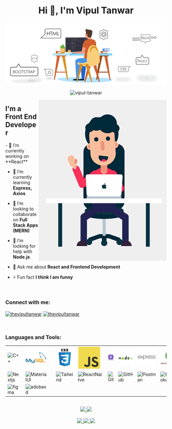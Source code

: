 <h1 align="center">Hi 👋, I'm Vipul Tanwar</h1>
<img src="https://raw.githubusercontent.com/vipul-tanwar/Profile-gifs/main/Banner(frontend).gif" alt="">
<p align="center"> <img src="https://komarev.com/ghpvc/?username=vipul-tanwar&label=Profile%20views&color=0e75b6&style=flat" alt="vipul-tanwar" /> </p>

<img align="right" width="400px" src="https://raw.githubusercontent.com/vipul-tanwar/Profile-gifs/main/Profile.gif"></img>
<h2>I'm a Front End Developer</h2>
- 🔭 I’m currently working on **React**

- 🌱 I’m currently learning **Express, Axios**

- 👯 I’m looking to collaborate on **Full Stack Apps (MERN)**

- 🤝 I’m looking for help with **Node.js**

- 💬 Ask me about **React and Frontend Development**

- ⚡ Fun fact **I think I am funny**

<br>
<h3 align="left">Connect with me:</h3>
<p align="left">
<a href="https://twitter.com/thevipultanwar" target="blank"><img align="center" src="https://raw.githubusercontent.com/rahuldkjain/github-profile-readme-generator/master/src/images/icons/Social/twitter.svg" alt="thevipultanwar"  width="45" /></a>
<a href="https://linkedin.com/in/thevipultanwar" target="blank"><img align="center" src="https://raw.githubusercontent.com/rahuldkjain/github-profile-readme-generator/master/src/images/icons/Social/linked-in-alt.svg" alt="thevipultanwar" width="45" /></a>
</p>

<br>
<h3 align="left">Languages and Tools:</h3>

<table>
    <tr>
        <td><img src="https://camo.githubusercontent.com/8a8cd69ed5b1ad0cf4b668240056834f2f5ed899724feeea14b78fd5cd46db26/68747470733a2f2f696d672e69636f6e73382e636f6d2f636f6c6f722f32782f632d706c75732d706c75732d6c6f676f2e706e67" width="70px"   alt="C++"></td>
        <td><img src="https://raw.githubusercontent.com/devicons/devicon/master/icons/mysql/mysql-original-wordmark.svg" width="70px"   alt="SQL"></td>
        <td><img src="https://raw.githubusercontent.com/devicons/devicon/master/icons/html5/html5-original-wordmark.svg" width="70px"  alt="HTML"></td>
        <td><img src="https://raw.githubusercontent.com/devicons/devicon/master/icons/css3/css3-original-wordmark.svg" width="70px"  alt="CSS"></td>
        <td><img src="https://raw.githubusercontent.com/devicons/devicon/master/icons/javascript/javascript-original.svg" width="70px"  alt="JS"></td>
        <td><img src="https://raw.githubusercontent.com/devicons/devicon/master/icons/bootstrap/bootstrap-plain-wordmark.svg" width="70px" alt="Bootstrap"></td>
        <td><img src="https://raw.githubusercontent.com/devicons/devicon/master/icons/nodejs/nodejs-original-wordmark.svg" width="70px" alt="Nodejs"></td>
        <td><img src="https://raw.githubusercontent.com/devicons/devicon/master/icons/express/express-original-wordmark.svg" width="70px"  alt="Express"></td>
        <td><img src="https://raw.githubusercontent.com/devicons/devicon/master/icons/mongodb/mongodb-original-wordmark.svg" width="70px"  alt="MongoDb"></td>
        <td><img src="https://raw.githubusercontent.com/devicons/devicon/master/icons/react/react-original-wordmark.svg" width="70px"  alt="React"></td>
    </tr>    
    <tr>
        <td><img src="https://cdn.worldvectorlogo.com/logos/nextjs-2.svg" width="70px" alt="Nextjs"></td>
        <td><img src="https://v4.mui.com/static/logo.png" width="70px"  alt="MaterialUI"></td>
        <td><img src="https://raw.githubusercontent.com/devicons/devicon/master/icons/sass/sass-original.svg" width="70px"  alt="SAAS"></td>
        <td><img src="https://camo.githubusercontent.com/5734d0669fe22ce04a1cb989a156cd32c379875f6bca56d5210c9432824856d9/68747470733a2f2f7777772e766563746f726c6f676f2e7a6f6e652f6c6f676f732f7461696c77696e646373732f7461696c77696e646373732d69636f6e2e737667" width="70px"  alt="Tailwind"></td>
        <td><img src="https://cdn.worldvectorlogo.com/logos/react-native-1.svg" width="70px" alt="ReactNaitve"></td>
        <td><img src="https://www.vectorlogo.zone/logos/git-scm/git-scm-icon.svg" width="70px"  alt="Git"></td>
        <td><img src="https://camo.githubusercontent.com/955b7b3f9a84db5160a46ba6b2c006e2be8eff075f0d32e5c79cd5da08c872e1/68747470733a2f2f696d672e69636f6e73382e636f6d2f6e6f6c616e2f32782f6769746875622e706e67" width="70px" alt="GitHub"></td>
        <td><img src="https://www.vectorlogo.zone/logos/getpostman/getpostman-icon.svg" width="70px"  alt="Postman"></td>
        <td><img src="https://www.vectorlogo.zone/logos/heroku/heroku-icon.svg" width="70px"  alt="Heroku"></td>
        <td><img src="https://i.pinimg.com/originals/17/dd/84/17dd84fe75c8ba1ca26aa18b3570b65b.png" width="70px" alt="Versel"></td>
    </tr> 
    <tr>
        <td><img src="https://www.vectorlogo.zone/logos/figma/figma-icon.svg" width="70px"  alt="figma"></td>
        <td><img src="https://cdn.worldvectorlogo.com/logos/adobe-xd.svg" width="70px" alt="adobexd"></td>
        <td><img src="https://raw.githubusercontent.com/devicons/devicon/master/icons/photoshop/photoshop-line.svg" width="70px" alt="photoshop"></td>
    </tr>
</table>

<br>

<div align="center">
  <a href="https://github.com/vipul-tanwar">
  <img height="180em" src="https://github-readme-stats.vercel.app/api?username=vipul-tanwar&show_icons=true&theme=github_dark&include_all_commits=true&count_private=true"/>
  <img height="180em" src="https://github-readme-stats.vercel.app/api/top-langs/?username=vipul-tanwar&layout=compact&langs_count=7&theme=github_dark"/>
</div>


<br>  

  <div align="center">
  <img src="https://img.shields.io/badge/Twitter-1DA1F2?style=for-the-badge&logo=twitter&logoColor=white"><img/>
  <img src="https://img.shields.io/badge/LinkedIn-0077B5?style=for-the-badge&logo=linkedin&logoColor=white"></img>
  <img src="https://img.shields.io/badge/Gmail-D14836?style=for-the-badge&logo=gmail&logoColor=white"></img>
</div>

